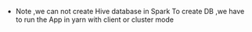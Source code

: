 - Note ,we can not create Hive database in Spark
To create DB ,we have to run the App in yarn with client or cluster mode